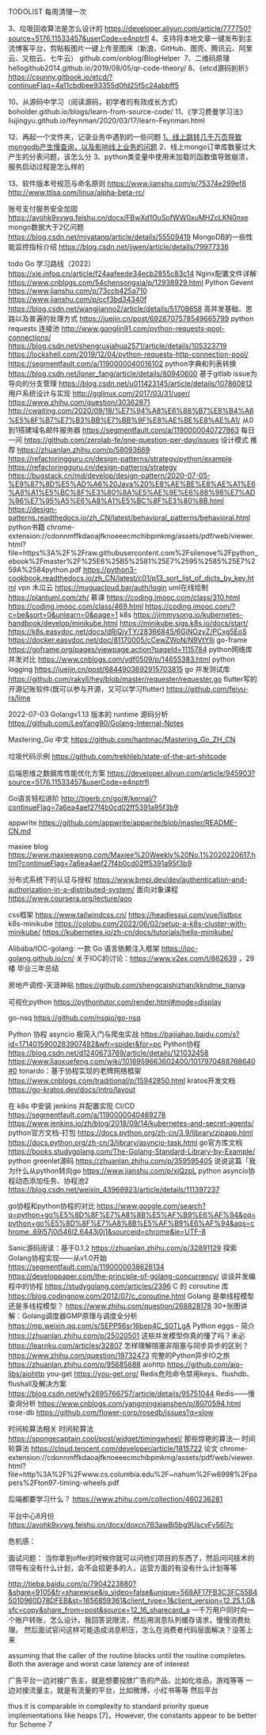 TODOLIST 每周清理一次

3、垃圾回收算法是怎么设计的
	https://developer.aliyun.com/article/777750?source=5176.11533457&userCode=e4nptrfl
4、支持将本地文章一键发布到主流博客平台，剪贴板图片一键上传至图床（新浪、GitHub、图壳、腾讯云、阿里云、又拍云、七牛云）
	github.com/onblog/BlogHelper ​​​
7、二维码原理
	hellogithub2014.github.io/2019/08/05/qr-code-theory/
8、《etcd源码剖析》
	https://csunny.gitbook.io/etcd/?continueFlag=4a11cbdbee93355d0fd25f5c24abbff5

10、从源码中学习（阅读源码，初学者的有效成长方式）
	boholder.github.io/blogs/learn-from-source-code/
11、《学习费曼学习法》
	liujingyu.github.io/feynman/2020/03/17/learn-Feynman.html

12、再起一个文件夹，记录业务中遇到的一些问题
	[1、线上跳转几千万页导致mongodb产生慢查询，以及影响线上业务的问题](https://avohk9xvwg.feishu.cn/docx/doxcnGiUJsxx5nZJ6KJzQEQJtrg)
	2、线上mongo订单库数量过大产生的分表问题，该怎么分
	3、python类变量中使用未加载的函数值导致崩溃，服务启动过程是怎么样的

13、软件版本号规范与命名原则
	https://www.jianshu.com/p/75374e299ef8
	http://www.ttlsa.com/linux/alpha-beta-rc/
	
账号支付服务安全加固  https://avohk9xvwg.feishu.cn/docx/FBwXd1OuSofWW0xuMHZcLKN0nxe
mongo数据大于2亿问题  https://blog.csdn.net/miyatang/article/details/55509419
MongoDB的一些性能监控指标介绍  https://blog.csdn.net/jjwen/article/details/79977336

todo
Go 学习路线（2022）
	https://xie.infoq.cn/article/f24aafeede34ecb2855c83c14
Nginx配置文件详解	
	https://www.cnblogs.com/54chensongxia/p/12938929.html
Python Gevent
	https://www.jianshu.com/p/73ccb425a710
	https://www.jianshu.com/p/ccf3bd34340f
	https://blog.csdn.net/wangjianno2/article/details/51708658
高并发基础、思路以及普遍的处理方式
	https://juejin.cn/post/6928707578549665799
python requests 连接池
	http://www.gonglin91.com/python-requests-pool-connections/
	https://blog.csdn.net/shengruxiahua2571/article/details/105323719
	https://lockshell.com/2019/12/04/python-requests-http-connection-pool/
	https://segmentfault.com/a/1190000040016102
python字典和列表转换
	https://blog.csdn.net/loner_fang/article/details/80940600
基于gitlab issue为导向的分支管理
	https://blog.csdn.net/u011423145/article/details/107860812
用户系统设计与实现
	http://gglinux.com/2017/03/31/user/
	https://www.zhihu.com/question/30362871
	http://cwaiting.com/2020/09/18/%E7%94%A8%E6%88%B7%E8%B4%A6%E5%8F%B7%E7%B3%BB%E7%BB%9F%E8%AE%BE%E8%AE%A1/
从0到1搭建域名邮件服务器
	https://segmentfault.com/a/1190000040727863
每日一问
	https://github.com/zerolab-fe/one-question-per-day/issues
设计模式
	推荐 https://zhuanlan.zhihu.com/p/58093669
	https://refactoringguru.cn/design-patterns/strategy/python/example
	https://refactoringguru.cn/design-patterns/strategy
	https://bugstack.cn/md/develop/design-pattern/2020-07-05-%E9%87%8D%E5%AD%A6%20Java%20%E8%AE%BE%E8%AE%A1%E6%A8%A1%E5%BC%8F%E3%80%8A%E5%AE%9E%E6%88%98%E7%AD%96%E7%95%A5%E6%A8%A1%E5%BC%8F%E3%80%8B.html
	https://design-patterns.readthedocs.io/zh_CN/latest/behavioral_patterns/behavioral.html
python书籍
	chrome-extension://cdonnmffkdaoajfknoeeecmchibpmkmg/assets/pdf/web/viewer.html?file=https%3A%2F%2Fraw.githubusercontent.com%2Fsilenove%2Fpython_ebook%2Fmaster%2F%25E6%25B5%2581%25E7%2595%2585%25E7%259A%2584python.pdf
	https://python3-cookbook.readthedocs.io/zh_CN/latest/c01/p13_sort_list_of_dicts_by_key.html
vpn 木瓜云
	https://muguacloud.bar/auth/login
uml在线绘制
	https://plantuml.com/zh/
慕课
	https://coding.imooc.com/class/310.html
	https://coding.imooc.com/class/469.html
	https://coding.imooc.com/?c=be&sort=0&unlearn=0&page=1
k8s
	https://jimmysong.io/kubernetes-handbook/develop/minikube.html
	https://minikube.sigs.k8s.io/docs/start/
	https://k8s.easydoc.net/docs/dRiQjyTY/28366845/6GiNOzyZ/PCxg5EoS
	https://docker.easydoc.net/doc/81170005/cCewZWoN/N9VtYIIi
go-frame
	https://goframe.org/pages/viewpage.action?pageId=1115784
python网络库并发对比
	https://www.cnblogs.com/ydf0509/p/14655383.html
python logging
	https://juejin.cn/post/6844903692915703815
go 并发测试库
	https://github.com/rakyll/hey/blob/master/requester/requester.go
flutter写的开源记账软件(既可以参与开源，又可以学习flutter)
	https://github.com/feiyu-rs/lime

2022-07-03
Golangv1.13 版本的 runtime 源码分析
	https://github.com/LeoYang90/Golang-Internal-Notes

Mastering_Go 中文
	https://github.com/hantmac/Mastering_Go_ZH_CN

垃圾代码示例
	https://github.com/trekhleb/state-of-the-art-shitcode

后端思维之数据库性能优化方案
	https://developer.aliyun.com/article/945903?source=5176.11533457&userCode=e4nptrfl

Go语言轻松进阶
	http://tigerb.cn/go/#/kernal/?continueFlag=7a6ea4aef27f4b0cd02ff5391a95f3b9

appwrite
	https://github.com/appwrite/appwrite/blob/master/README-CN.md

maxiee blog
	https://www.maxieewong.com/Maxiee%20Weekly%20No.1%2020220617.html?continueFlag=7a6ea4aef27f4b0cd02ff5391a95f3b9

分布式系统下的认证与授权
	https://www.bmpi.dev/dev/authentication-and-authorization-in-a-distributed-system/
面向对象课程
	https://www.coursera.org/lecture/aoo

css框架
	https://www.tailwindcss.cn/
	https://headlessui.com/vue/listbox
k8s-minikube
	https://colobu.com/2022/06/02/setup-a-k8s-cluster-with-minikube/
	https://kubernetes.io/zh-cn/docs/tutorials/hello-minikube/

Alibaba/IOC-golang: 一款 Go 语言依赖注入框架
	https://ioc-golang.github.io/cn/
	关于IOC的讨论：https://www.v2ex.com/t/862639 ，29楼
毕业三年总结

房地产调控-天涯神贴
	https://github.com/shengcaishizhan/kkndme_tianya

可视化python
	https://pythontutor.com/render.html#mode=display

go-nsq
	https://github.com/nsqio/go-nsq

Python 协程 asyncio 极简入门与爬虫实战
	https://baijiahao.baidu.com/s?id=1714015900283907482&wfr=spider&for=pc
Python协程
	https://blog.csdn.net/d1240673769/article/details/121032458
	https://www.liaoxuefeng.com/wiki/1016959663602400/1017970488768640#0
tonardo：基于协程实现的老牌网络框架
	https://www.cnblogs.com/traditional/p/15942850.html
kratos开发文档
	https://go-kratos.dev/docs/intro/layout

在 k8s 中安装 jenkins 并配置实现 CI/CD
	https://segmentfault.com/a/1190000040469278
	https://www.jenkins.io/zh/blog/2018/09/14/kubernetes-and-secret-agents/
python官方文档-打包
	https://docs.python.org/zh-cn/3.9/library/zipapp.html
	https://docs.python.org/zh-cn/3/library/asyncio-task.html
go官方库文档
	https://books.studygolang.com/The-Golang-Standard-Library-by-Example/
python greenlet源码
	https://zhuanlan.zhihu.com/p/359595405
说说这篇「我为什么从python转向go
	https://www.jianshu.com/p/xiQzpL
python asyncio协程动态添加任务、协程池2
	https://blog.csdn.net/weixin_43968923/article/details/111397237

go协程和python协程的对比
	https://www.google.com/search?q=python+go%E5%8D%8F%E7%A8%8B%E5%AF%B9%E6%AF%94&oq=python+go%E5%8D%8F%E7%A8%8B%E5%AF%B9%E6%AF%94&aqs=chrome..69i57j0i546l2.6443j0j1&sourceid=chrome&ie=UTF-8

Sanic源码阅读：基于0.1.2
	https://zhuanlan.zhihu.com/p/32891129
探索Golang协程实现——从v1.0开始
	https://segmentfault.com/a/1190000038626134
	https://developpaper.com/the-principle-of-golang-concurrency/
谈谈并发编程中的协程
	https://studygolang.com/articles/2396
C 的 coroutine 库
	https://blog.codingnow.com/2012/07/c_coroutine.html
Golang 是单线程模型还是多线程模型？
	https://www.zhihu.com/question/268828178
30+张图讲解：Golang调度器GMP原理与调度全分析
	https://mp.weixin.qq.com/s/SEPP56sr16bep4C_S0TLgA
Python eggs - 简介
	https://zhuanlan.zhihu.com/p/25020501
这些并发模型你真的懂了吗？未必
	https://learnku.com/articles/32807
怎样理解阻塞非阻塞与同步异步的区别？
	https://www.zhihu.com/question/19732473
完整的Python异步IO之旅
	https://zhuanlan.zhihu.com/p/95685688
aiohttp
	https://github.com/aio-libs/aiohttp
you-get
	https://you-get.org/
Redis危险命令禁用keys、flushdb、flushall及解决方案
	https://blog.csdn.net/wfy2695766757/article/details/95751044
Redis——慢查询分析
	https://www.cnblogs.com/yangmingxianshen/p/8070594.html
rose-db
	https://github.com/flower-corp/rosedb/issues?q=slow

时间轮算法相关
	时间轮算法
		https://spongecaptain.cool/post/widget/timingwheel/
	那些惊艳的算法— 时间轮算法
		https://cloud.tencent.com/developer/article/1815722
	论文
		chrome-extension://cdonnmffkdaoajfknoeeecmchibpmkmg/assets/pdf/web/viewer.html?file=http%3A%2F%2Fwww.cs.columbia.edu%2F~nahum%2Fw6998%2Fpapers%2Fton97-timing-wheels.pdf

后端都要学习什么？
	https://www.zhihu.com/collection/460236281

平台中心8月份
	https://avohk9xvwg.feishu.cn/docx/doxcn7B3awBj5bg9UscvFy56l7c

危机感：

面试问题：
当你拿到offer的时候你就可以问他们项目的东西了，然后问问技术的领导有没有什么计划，会不会招更多的人，运营方面的有没有什么计划等等


http://tieba.baidu.com/p/7904223880?&share=9105&fr=sharewise&is_video=false&unique=568AF17FB3C3FC55B45010960D78DFEB&st=1656859361&client_type=1&client_version=12.25.1.0&sfc=copy&share_from=post&source=12_16_sharecard_a
一千万用户同时向一个账户转账，怎么设计。我回答说限流，然后用消息队列缓存请求，慢慢消费处理。
然后面试官问这样可能造成消息积压，怎么在消费者代码层面解决？没答上来


assuming that the caller of the routine blocks until the routine completes.
Both the average and worst case latency are of interest


广告平台一边对接广告主，就是想要投放广告的产品，比如化妆品，游戏等等
一边对接流量主，就是有流量的平台，比如微博，小红书等等
然后平台


thus it is comparable in complexity to standard priority queue implementations like heaps [7]，However, the constants appear to be better for Scheme 7


